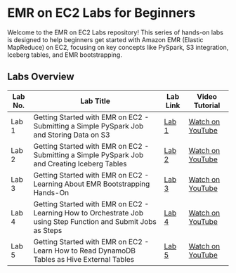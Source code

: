 # EMR on EC2 Labs for Beginners

Welcome to the EMR on EC2 Labs repository! This series of hands-on labs is designed to help beginners get started with Amazon EMR (Elastic MapReduce) on EC2, focusing on key concepts like PySpark, S3 integration, Iceberg tables, and EMR bootstrapping.

## Labs Overview

| **Lab No.** | **Lab Title**                                                                 | **Lab Link**                                                                                                    | **Video Tutorial**                                                          |
|-------------|-------------------------------------------------------------------------------|-----------------------------------------------------------------------------------------------------------------|----------------------------------------------------------------------------|
| Lab 1       | Getting Started with EMR on EC2 - Submitting a Simple PySpark Job and Storing Data on S3 | [Lab 1](https://github.com/soumilshah1995/emr-ec2-labs/tree/main/labs/lab1)                                     | [Watch on YouTube](https://www.youtube.com/watch?v=nfzuLdIZODY)            |
| Lab 2       | Getting Started with EMR on EC2 - Submitting a Simple PySpark Job and Creating Iceberg Tables | [Lab 2](https://github.com/soumilshah1995/emr-ec2-labs/tree/main/labs/lab2)                                     | [Watch on YouTube](https://www.youtube.com/watch?v=XYto-pZXkto)            |
| Lab 3       | Getting Started with EMR on EC2 - Learning About EMR Bootstrapping Hands-On | [Lab 3](https://github.com/soumilshah1995/emr-ec2-labs/tree/main/labs/labs3)                                   | [Watch on YouTube](https://youtu.be/SRSTYlOzfhU)                            |
| Lab 4       | Getting Started with EMR on EC2 - Learning How to Orchestrate Job using Step Function and Submit Jobs as Steps | [Lab 4](https://github.com/soumilshah1995/emr-ec2-labs/tree/main/labs/lab4)                                     | [Watch on YouTube](https://youtu.be/y8oZXu-sbPE)                            |
| Lab 5       | Getting Started with EMR on EC2 - Learn How to Read DynamoDB Tables as Hive External Tables | [Lab 5](https://github.com/soumilshah1995/emr-ec2-labs/tree/main/lab5)                                         | [Watch on YouTube](https://www.youtube.com/watch?v=cqHZqObzddI)             |

